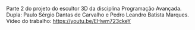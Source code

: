 Parte 2 do projeto do escultor 3D da disciplina Programação Avançada. Dupla: Paulo Sérgio Dantas de Carvalho e Pedro Leandro Batista Marques.
Vídeo do trabalho: https://youtu.be/EHwm723ckeY

